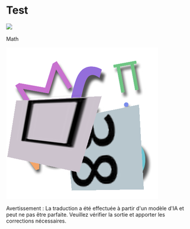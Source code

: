 # Test

![](../../../../translated_images/bicycle.e5987a077c36459b31452b5f6322a930fe95440ab29aeb9c7cbea92148cbe694.fr.png)  <!-- Insère une image de vélo -->

Math  <!-- Titre de section -->

![](../../../../translated_images/Math.057b8e51717bb65cec8a5b1b0d2eba85728b325315d7edd870b1d734356bb42a.fr.jpg)  <!-- Insère une image de mathématiques -->


Avertissement : La traduction a été effectuée à partir d'un modèle d'IA et peut ne pas être parfaite. Veuillez vérifier la sortie et apporter les corrections nécessaires.